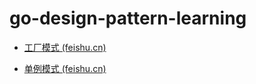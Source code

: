 # go-design-pattern-learning

- [工厂模式 (feishu.cn)](https://cnl25x1hkc.feishu.cn/wiki/wikcnwYDIqGSEMackVq17WlPVGZ#SsIedIHrWo0VYlxzcbacuDZnnVe)

- [单例模式 (feishu.cn)](https://cnl25x1hkc.feishu.cn/wiki/wikcnvG0hgaZgisgms40TQ6Fw0g#QXWAdWbnJofe3AxQ9KTcq8nNnhb)